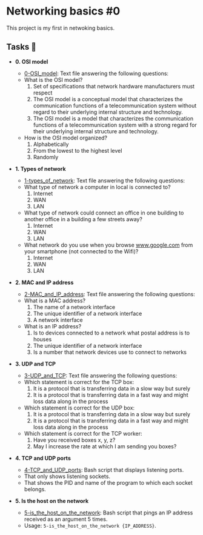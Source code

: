 # Networking basics #0

This project is my first in netwoking basics.
## Tasks :page_with_curl:

* **0. OSI model**
  * [0-OSI_model](./0-OSI_model): Text file answering the following questions:
  * What is the OSI model?
    1. Set of specifications that network hardware manufacturers must respect
    2. The OSI model is a conceptual model that characterizes the communication functions of a telecommunication system without regard to their underlying internal structure and technology.
    3. The OSI model is a model that characterizes the communication functions of a telecommunication system with a strong regard for their underlying internal structure and technology.
  * How is the OSI model organized?
    1. Alphabetically
    2. From the lowest to the highest level
    3. Randomly

* **1. Types of network**
  * [1-types_of_network](./1-types_of_network): Text file answering the following questions:
  * What type of network a computer in local is connected to?
    1. Internet
    2. WAN
    3. LAN
  * What type of network could connect an office in one building to another office in a building a few streets away?
    1. Internet
    2. WAN
    3. LAN
  * What network do you use when you browse www.google.com from your smartphone (not connected to the Wifi)?
    1. Internet
    2. WAN
    3. LAN

* **2. MAC and IP address**
  * [2-MAC_and_IP_address](./2-MAC_and_IP_address): Text file answering the following questions:
  * What is a MAC address?
    1. The name of a network interface
    2. The unique identifier of a network interface
    3. A network interface
  * What is an IP address?
    1. Is to devices connected to a network what postal address is to houses
    2. The unique identifier of a network interface
    3. Is a number that network devices use to connect to networks

* **3. UDP and TCP**
  * [3-UDP_and_TCP](./3-UDP_and_TCP): Text file answering the following questions:
  * Which statement is correct for the TCP box:
    1. It is a protocol that is transferring data in a slow way but surely
    2. It is a protocol that is transferring data in a fast way and might loss data along in the process
  * Which statement is correct for the UDP box:
    1. It is a protocol that is transferring data in a slow way but surely
    2. It is a protocol that is transferring data in a fast way and might loss data along in the process
  * Which statement is correct for the TCP worker:
    1. Have you received boxes x, y, z?
    2. May I increase the rate at which I am sending you boxes?

* **4. TCP and UDP ports**
  * [4-TCP_and_UDP_ports](./4-TCP_and_UDP_ports): Bash script that displays listening ports.
  * That only shows listening sockets.
  * That shows the PID and name of the program to which each socket belongs.

* **5. Is the host on the network**
  * [5-is_the_host_on_the_network](./5-is_the_host_on_the_network): Bash script that pings an IP address received as an argument 5 times.
  * Usage: `5-is_the_host_on_the_network {IP_ADDRESS}`.

